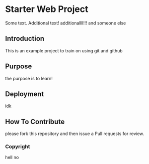 # Starter Web Project

Some text. Additional text!
additionallll!!! and someone else

## Introduction

This is an example project to train on using git and github

## Purpose

the purpose is to learn!

## Deployment

idk

## How To Contribute

please fork this repository and then issue a Pull requests for review.

### Copyright

hell no